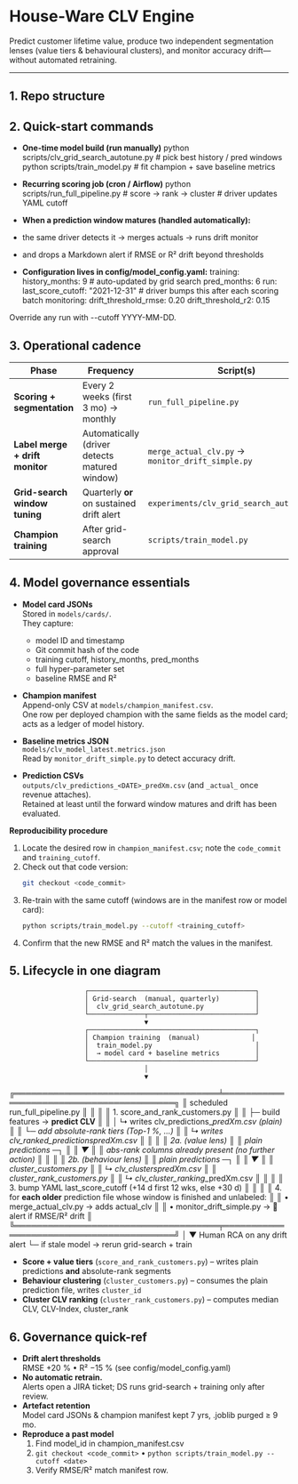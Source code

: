 # House-Ware CLV Engine

Predict customer lifetime value, produce two independent segmentation lenses (value tiers & behavioural clusters), and monitor accuracy drift—without automated retraining.

---

## 1. Repo structure

## 2. Quick-start commands 

- **One-time model build (run manually)**
python scripts/clv_grid_search_autotune.py   # pick best history / pred windows
python scripts/train_model.py                # fit champion + save baseline metrics

- **Recurring scoring job (cron / Airflow)**
python scripts/run_full_pipeline.py          # score → rank → cluster
                                             # driver updates YAML cutoff

- **When a prediction window matures (handled automatically):**
-   the same driver detects it → merges actuals → runs drift monitor
-   and drops a Markdown alert if RMSE or R² drift beyond thresholds

- **Configuration lives in config/model_config.yaml:**
training:
  history_months: 9          # auto-updated by grid search
  pred_months:    6
run:
  last_score_cutoff: "2021-12-31"   # driver bumps this after each scoring batch
monitoring:
  drift_threshold_rmse: 0.20
  drift_threshold_r2:   0.15

Override any run with --cutoff YYYY-MM-DD.


## 3. Operational cadence

| Phase | Frequency | Script(s) | Key artefact |
|-------|-----------|-----------|--------------|
| **Scoring + segmentation** | Every 2 weeks (first 3 mo) → monthly | `run_full_pipeline.py` | `outputs/clv_predictions_<DATE>_predXm.csv` + cluster files |
| **Label merge + drift monitor** | Automatically (driver detects matured window) | `merge_actual_clv.py` → `monitor_drift_simple.py` | Markdown alert saved to `outputs/` |
| **Grid-search window tuning** | Quarterly **or** on sustained drift alert | `experiments/clv_grid_search_autotune.py` | Results CSV + heat-maps |
| **Champion training** | After grid-search approval | `scripts/train_model.py` | `.joblib` model, baseline metrics JSON, model-card JSON, updated champion manifest |


## 4. Model governance essentials

- **Model card JSONs**  
  Stored in `models/cards/`.  
  They capture:
  - model ID and timestamp
  - Git commit hash of the code
  - training cutoff, history_months, pred_months
  - full hyper-parameter set
  - baseline RMSE and R²

- **Champion manifest**  
  Append-only CSV at `models/champion_manifest.csv`.  
  One row per deployed champion with the same fields as the model card; acts as a ledger of model history.

- **Baseline metrics JSON**  
  `models/clv_model_latest.metrics.json`  
  Read by `monitor_drift_simple.py` to detect accuracy drift.

- **Prediction CSVs**  
  `outputs/clv_predictions_<DATE>_predXm.csv` (and `_actual_` once revenue attaches).  
  Retained at least until the forward window matures and drift has been evaluated.

**Reproducibility procedure**

1. Locate the desired row in `champion_manifest.csv`; note the `code_commit` and `training_cutoff`.
2. Check out that code version:
    ```bash
    git checkout <code_commit>
    ```
3. Re-train with the same cutoff (windows are in the manifest row or model card):
    ```bash
    python scripts/train_model.py --cutoff <training_cutoff>
    ```
4. Confirm that the new RMSE and R² match the values in the manifest.

## 5. Lifecycle in one diagram
                       ┌──────────────────────────────────────────┐
                       │ Grid-search  (manual, quarterly)         │
                       │  clv_grid_search_autotune.py             │
                       └──────────────┬───────────────────────────┘
                                      ▼
                       ┌──────────────────────────────────────────┐
                       │ Champion training  (manual)             │
                       │  train_model.py                          │
                       │  → model card + baseline metrics         │
                       └──────────────────────────────────────────┘
                                      │
                                      ▼
╔═════════════════════════════════════╧═════════════════════════════════════════╗
║              scheduled  run_full_pipeline.py                                  ║
║                                                                               ║
║ 1. score_and_rank_customers.py                                                ║
║    ├─ build features → **predict CLV**                                        ║
║    │    ↳ writes  clv_predictions_<DATE>_predXm.csv  (plain)                  ║
║    └─ add absolute-rank tiers (Top-1 %, …)                                    ║
║        ↳ writes  clv_ranked_predictions_<DATE>_predXm.csv                     ║
║                                                                               ║
║ 2a.               (value lens)                                                ║
║            plain predictions ─┐                                               ║
║                              ▼                                                ║
║    abs-rank columns already present (no further action)                       ║
║                                                                               ║
║ 2b.               (behaviour lens)                                            ║
║            plain predictions ─┐                                               ║
║                              ▼                                                ║
║    cluster_customers.py                                                        ║
║        ↳ clv_clusters_<DATE>_predXm.csv                                        ║
║    cluster_rank_customers.py                                                   ║
║        ↳ clv_cluster_ranking_<DATE>_predXm.csv                                 ║
║                                                                               ║
║ 3. bump YAML last_score_cutoff  (+14 d first 12 wks, else +30 d)              ║
║                                                                               ║
║ 4. for **each older** prediction file whose window is finished and unlabeled: ║
║        • merge_actual_clv.py   → adds actual_clv                              ║
║        • monitor_drift_simple.py  → 🚨 alert if RMSE/R² drift                 ║
╚═════════════════════════════════════╤═════════════════════════════════════════╝
                                      │
                                      ▼
                         Human RCA on any drift alert
                         └─ if stale model → rerun grid-search + train


* **Score + value tiers** (`score_and_rank_customers.py`)
  – writes plain predictions **and** absolute-rank segments
* **Behaviour clustering** (`cluster_customers.py`)
  – consumes the plain prediction file, writes `cluster_id`
* **Cluster CLV ranking** (`cluster_rank_customers.py`)
  – computes median CLV, CLV-Index, cluster_rank

## 6. Governance quick-ref

* **Drift alert thresholds**  
  RMSE +20 %  •  R² −15 %  (see config/model_config.yaml)
* **No automatic retrain.**  
  Alerts open a JIRA ticket; DS runs grid-search + training only after review.
* **Artefact retention**  
  Model card JSONs & champion manifest kept 7 yrs, .joblib purged ≥ 9 mo.
* **Reproduce a past model**  
  1. Find model_id in champion_manifest.csv  
  2. `git checkout <code_commit>` • `python scripts/train_model.py --cutoff <date>`  
  3. Verify RMSE/R² match manifest row.
